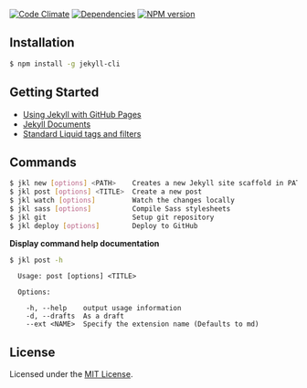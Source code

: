[![Code Climate](https://codeclimate.com/github/jsw0528/jekyll-cli.png)](https://codeclimate.com/github/jsw0528/jekyll-cli)
[![Dependencies](https://david-dm.org/jsw0528/jekyll-cli.png)](https://david-dm.org/jsw0528/jekyll-cli)
[![NPM version](https://badge.fury.io/js/jekyll-cli.png)](http://badge.fury.io/js/jekyll-cli)

## Installation

```bash
$ npm install -g jekyll-cli
```

## Getting Started

- [Using Jekyll with GitHub Pages](http://mrzhang.me/blog/using-jekyll-with-github-pages.html)
- [Jekyll Documents](http://jekyllrb.com/)
- [Standard Liquid tags and filters](https://github.com/Shopify/liquid/wiki/Liquid-for-Designers)

## Commands

```bash
$ jkl new [options] <PATH>    Creates a new Jekyll site scaffold in PATH
$ jkl post [options] <TITLE>  Create a new post
$ jkl watch [options]         Watch the changes locally
$ jkl sass [options]          Compile Sass stylesheets
$ jkl git                     Setup git repository
$ jkl deploy [options]        Deploy to GitHub
```

__Display command help documentation__

```bash
$ jkl post -h
```

```
  Usage: post [options] <TITLE>

  Options:

    -h, --help    output usage information
    -d, --drafts  As a draft
    --ext <NAME>  Specify the extension name (Defaults to md)
```

## License

Licensed under the [MIT License](http://www.opensource.org/licenses/mit-license.php).
